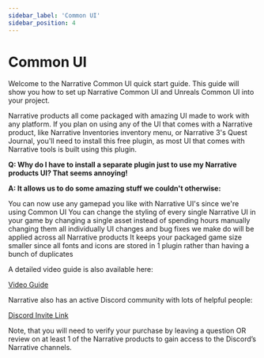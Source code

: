 ```yaml
---
sidebar_label: 'Common UI'
sidebar_position: 4
---
```


# Common UI

Welcome to the Narrative Common UI quick start guide. This guide will show you how to set up Narrative Common UI and Unreals Common UI into your project.

Narrative products all come packaged with amazing UI made to work with any platform. If you plan on using any of the UI that comes with a Narrative product, like Narrative Inventories inventory menu, or Narrative 3's Quest Journal, you'll need to install this free plugin, as most UI that comes with Narrative tools is built using this plugin.

**Q: Why do I have to install a separate plugin just to use my Narrative products UI? That seems annoying!**

**A: It allows us to do some amazing stuff we couldn't otherwise:**

You can now use any gamepad you like with Narrative UI's since we're using Common UI
You can change the styling of every single Narrative UI in your game by changing a single asset instead of spending hours manually changing them all individually
UI changes and bug fixes we make do will be applied across all Narrative products
It keeps your packaged game size smaller since all fonts and icons are stored in 1 plugin rather than having a bunch of duplicates

A detailed video guide is also available here:

[Video Guide](https://www.youtube.com/watch?v=_wrT_ovprTA)

Narrative also has an active Discord community with lots of helpful people:

[Discord Invite Link](https://discord.gg/qyVJmpQ2Pn)

Note, that you will need to verify your purchase by leaving a question OR review on at least 1 of the Narrative products to gain access to the Discord’s Narrative channels.
